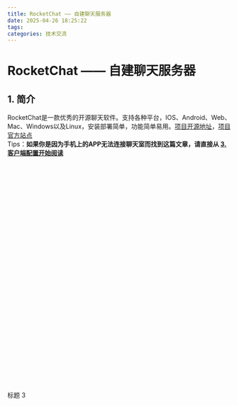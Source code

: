 ```yaml
---
title: RocketChat —— 自建聊天服务器
date: 2025-04-26 18:25:22
tags:
categories: 技术交流
---
```

# RocketChat —— 自建聊天服务器

## 1. 简介
RocketChat是一款优秀的开源聊天软件。支持各种平台，IOS、Android、Web、Mac、Windows以及Linux，安装部署简单，功能简单易用。[项目开源地址](https://github.com/RocketChat)，[项目官方站点](https://rocket.chat/)  
Tips：**如果你是因为手机上的APP无法连接聊天室而找到这篇文章，请直接从 [3.客户端配置开始阅读](#section3)**
<br><br><br><br><br><br><br><br><br><br><br><br><br><br><br><br><br><br><br><br><br><br><br><br><br><br><br><br><br><br><br><br>
<a id = "section3">标题 3</a>
<br><br><br><br><br><br><br><br><br><br><br><br><br><br><br><br><br><br><br><br><br><br><br><br><br><br><br><br><br><br><br><br><br>